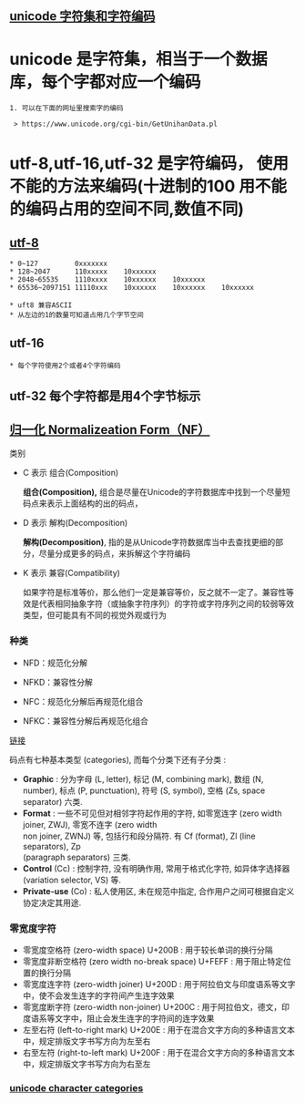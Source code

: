## [unicode 字符集和字符编码](https://zhuanlan.zhihu.com/p/165524551)

# unicode 是字符集，相当于一个数据库，每个字都对应一个编码

````
1. 可以在下面的网址里搜索字的编码

 > https://www.unicode.org/cgi-bin/GetUnihanData.pl 
````

# utf-8,utf-16,utf-32 是字符编码， 使用不能的方法来编码(十进制的100 用不能的编码占用的空间不同,数值不同)

## [utf-8](https://www.utf8-chartable.de/unicode-utf8-table.pl)

````
* 0~127         0xxxxxxx
* 128~2047      110xxxxx    10xxxxxx
* 2048~65535    1110xxxx	10xxxxxx	10xxxxxx
* 65536~2097151 11110xxx 	10xxxxxx	10xxxxxx	10xxxxxx

* uft8 兼容ASCII 
* 从左边的1的数量可知道占用几个字节空间
````

## utf-16

````
* 每个字符使用2个或者4个字符编码
````

## utf-32  每个字符都是用4个字节标示

## [归一化 Normalizeation Form（NF）](https://unicode.org/reports/tr15/)

类别

- C 表示 组合(Composition)

  **组合(Composition),** 组合是尽量在Unicode的字符数据库中找到一个尽量短码点来表示上面结构的出的码点，


- D 表示 解构(Decomposition)

  **解构(Decomposition)**, 指的是从Unicode字符数据库当中去查找更细的部分，尽量分成更多的码点，来拆解这个字符编码


- K 表示 兼容(Compatibility)

  如果字符是标准等价，那么他们一定是兼容等价，反之就不一定了。兼容性等效是代表相同抽象字符（或抽象字符序列）的字符或字符序列之间的较弱等效类型，但可能具有不同的视觉外观或行为


### 种类

- NFD：规范化分解

- NFKD：兼容性分解

- NFC：规范化分解后再规范化组合

- NFKC：兼容性分解后再规范化组合

[链接](https://unicode.org/reports/tr15/)

码点有七种基本类型 (categories), 而每个分类下还有子分类 :

- **Graphic** : 分为字母 (L, letter), 标记 (M, combining mark), 数组 (N, number), 标点 (P, punctuation), 符号 (S, symbol), 空格 (Zs, space separator) 六类.
- **Format** : 一些不可见但对相邻字符起作用的字符, 如零宽连字  (zero width joiner, ZWJ), 零宽不连字 (zero width  
   non joiner, ZWNJ) 等, 包括行和段分隔符. 有 Cf (format), Zl (line separators), Zp   
  (paragraph separators) 三类.
- **Control** (Cc) : 控制字符, 没有明确作用, 常用于格式化字符, 如异体字选择器 (variation selector, VS) 等.
- **Private-use** (Co) : 私人使用区, 未在规范中指定, 合作用户之间可根据自定义协定决定其用途.

### 零宽度字符

- 零宽度空格符 (zero-width space) U+200B : 用于较长单词的换行分隔
- 零宽度非断空格符 (zero width no-break space) U+FEFF : 用于阻止特定位置的换行分隔
- 零宽度连字符 (zero-width joiner) U+200D : 用于阿拉伯文与印度语系等文字中，使不会发生连字的字符间产生连字效果
- 零宽度断字符 (zero-width non-joiner) U+200C : 用于阿拉伯文，德文，印度语系等文字中，阻止会发生连字的字符间的连字效果
- 左至右符 (left-to-right mark) U+200E : 用于在混合文字方向的多种语言文本中，规定排版文字书写方向为左至右
- 右至左符 (right-to-left mark) U+200F : 用于在混合文字方向的多种语言文本中，规定排版文字书写方向为右至左

### [unicode character categories](https://www.compart.com/en/unicode/category)

